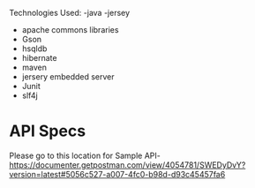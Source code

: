 Technologies Used:
-java
-jersey 
- apache commons libraries
- Gson
- hsqldb
- hibernate
- maven
- jersery embedded server
- Junit
- slf4j

# API Specs
Please go to this location for Sample API-
https://documenter.getpostman.com/view/4054781/SWEDyDvY?version=latest#5056c527-a007-4fc0-b98d-d93c45457fa6

